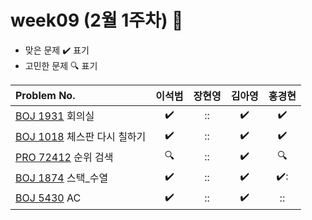 
# week09 (2월 1주차) :pencil:

- 맞은 문제 :heavy_check_mark: 표기
- 고민한 문제 :mag: 표기


| Problem No.                                                                             |       이석범       | 장현영 |       김아영       |   홍경현       |
| :-------------------------------------------------------------------------------------- | :----------------: | :----:  | :----------------:| :----------------: |
| [BOJ 1931](https://www.acmicpc.net/problem/1931) 회의실                        | :heavy_check_mark: |   ::    | :heavy_check_mark: |:heavy_check_mark: |
| [BOJ 1018](https://www.acmicpc.net/problem/1018) 체스판 다시 칠하기            | :heavy_check_mark: |   ::   | :heavy_check_mark: |:heavy_check_mark: |
| [PRO 72412](https://school.programmers.co.kr/learn/courses/30/lessons/72412) 순위 검색                              | :mag: |   ::   | :heavy_check_mark: | :mag: |
| [BOJ 1874](https://www.acmicpc.net/problem/1874) 스택_수열                                   | :heavy_check_mark: |   ::  | :heavy_check_mark: |✔️: |
|  [BOJ 5430](https://www.acmicpc.net/problem/5430) AC | :heavy_check_mark: | :: |       :heavy_check_mark:        |:: |
